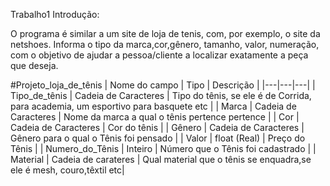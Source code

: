 Trabalho1 Introdução:

O programa é similar a um site de loja de tenis, com, por exemplo, o site da netshoes. Informa o tipo da marca,cor,gênero, tamanho, valor, numeração, com o objetivo de ajudar a pessoa/cliente a localizar exatamente a peça que deseja.


#Projeto_loja_de_tênis
| Nome do campo | Tipo | Descrição |
|---|---|---|
| Tipo_de_tênis | Cadeia de Caracteres | Tipo do tênis, se ele é de Corrida, para academia, um esportivo para basquete etc |
| Marca | Cadeia de Caracteres | Nome da marca a qual o tênis pertence pertence |
| Cor | Cadeia de Caracteres | Cor do tênis |
| Gênero | Cadeia de Caracteres | Gênero para o qual o Tênis foi pensado |
| Valor | float (Real) | Preço do Tênis |
| Numero_do_Tênis | Inteiro | Número que o Tênis foi cadastrado |
| Material | Cadeia de carateres | Qual material que o tênis se enquadra,se ele é mesh, couro,têxtil  etc|

